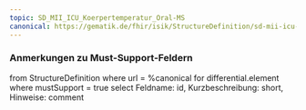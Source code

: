 ```yaml
---
topic: SD_MII_ICU_Koerpertemperatur_Oral-MS
canonical: https://gematik.de/fhir/isik/StructureDefinition/sd-mii-icu-koerpertemperatur-unter-der-zunge
---
```


### Anmerkungen zu Must-Support-Feldern

<fql>
from
	StructureDefinition
where 
    url = %canonical
for differential.element
where mustSupport = true
select
	Feldname: id, Kurzbeschreibung: short, Hinweise: comment
</fql>


